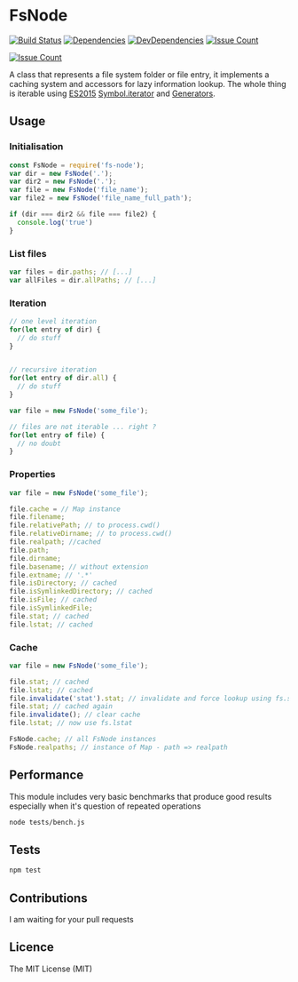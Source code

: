 # FsNode

[![Build Status](https://travis-ci.org/g13013/node-fs-node.svg?branch=master)](https://travis-ci.org/g13013/node-fs-node)
[![Dependencies](https://david-dm.org/g13013/node-fs-node.svg)](https://www.npmjs.com/package/fs-node)
[![DevDependencies](https://david-dm.org/g13013/node-fs-node/dev-status.svg)](https://www.npmjs.com/package/fs-node)
[![Issue Count](https://codeclimate.com/github/g13013/node-fs-node/badges/issue_count.svg)](https://www.npmjs.com/package/fs-node)

[![Issue Count](https://nodei.co/npm/fs-node.png?downloads=true&downloadRank=true&stars=true)](https://www.npmjs.com/package/fs-node)

A class that represents a file system folder or file entry,
it implements a caching system and accessors for lazy information lookup.
The whole thing is iterable using [ES2015](http://www.ecma-international.org/ecma-262/6.0/) [Symbol.iterator](https://developer.mozilla.org/fr/docs/Web/JavaScript/Reference/Objets_globaux/Symbol/iterator) and [Generators](https://developer.mozilla.org/fr/docs/Web/JavaScript/Reference/Objets_globaux/Generator).

## Usage

### Initialisation

```js
const FsNode = require('fs-node');
var dir = new FsNode('.');
var dir2 = new FsNode('.');
var file = new FsNode('file_name');
var file2 = new FsNode('file_name_full_path');

if (dir === dir2 && file === file2) {
  console.log('true')
}

```

### List files

```js
var files = dir.paths; // [...]
var allFiles = dir.allPaths; // [...]
```

### Iteration

```js
// one level iteration
for(let entry of dir) {
  // do stuff
}


// recursive iteration
for(let entry of dir.all) {
  // do stuff
}

var file = new FsNode('some_file');

// files are not iterable ... right ?
for(let entry of file) {
  // no doubt
}

```

### Properties

```js
var file = new FsNode('some_file');

file.cache = // Map instance
file.filename;
file.relativePath; // to process.cwd()
file.relativeDirname; // to process.cwd()
file.realpath; //cached
file.path;
file.dirname;
file.basename; // without extension
file.extname; // '.*'
file.isDirectory; // cached
file.isSymlinkedDirectory; // cached
file.isFile; // cached
file.isSymlinkedFile;
file.stat; // cached
file.lstat; // cached
```

### Cache

```js
var file = new FsNode('some_file');

file.stat; // cached
file.lstat; // cached
file.invalidate('stat').stat; // invalidate and force lookup using fs.stat
file.stat; // cached again
file.invalidate(); // clear cache
file.lstat; // now use fs.lstat

FsNode.cache; // all FsNode instances
FsNode.realpaths; // instance of Map - path => realpath
```

## Performance

This module includes very basic benchmarks that produce good results
especially when it's question of repeated operations

```sh
node tests/bench.js
```

## Tests

```sh
npm test
```

## Contributions

I am waiting for your pull requests

## Licence

The MIT License (MIT)
